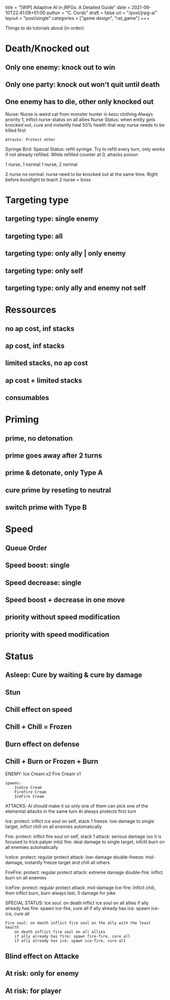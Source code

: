 title = "[WIP] Adaptive AI in jRPGs: A Detailed Guide"
date = 2021-06-10T22:41:08+01:00
author = "C. Cords"
draft = false
url = "/post/jrpg-ai"
layout = "post/single"
categories = ["game design", "rat_game"]
+++

Things to do tutorials about (in order):

# Death/Knocked out
## Only one enemy: knock out to win
## Only one party: knock out won't quit until death
## One enemy has to die, other only knocked out

Nurse: 
    Nurse is weird cat from monster hunter in kezu clothing
    Always priority 1, inflict nurse-status on all allies
    Nurse Status: when entity gets knocked out, cure and instantly heal 50% health
    that way nurse needs to be killed first
    
    Attacks: Protect other
    
Syringe Bird:
    Special Status: refill syringe. Try to refill every turn, only works if not already refilled. While refilled counter at 0, attacks poison 
    
    
1 nurse, 1 normal
1 nurse, 2 normal

2 nurse no normal: nurse need to be knocked out at the same time. Right before bossfight to teach
2 nurse + boss


# Targeting type
## targeting type: single enemy
## targeting type: all
## targeting type: only ally | only enemy
## targeting type: only self
## targeting type: only ally and enemy not self

# Ressources
## no ap cost, inf stacks
## ap cost, inf stacks
## limited stacks, no ap cost
## ap cost + limited stacks
## consumables

# Priming
## prime, no detonation
## prime goes away after 2 turns
## prime & detonate, only Type A
## cure prime by reseting to neutral
## switch prime with Type B

# Speed
## Queue Order
## Speed boost: single
## Speed decrease: single
## Speed boost + decrease in one move
## priority without speed modification
## priority with speed modification

# Status
## Asleep: Cure by waiting & cure by damage
## Stun
## Chill effect on speed
## Chill + Chill = Frozen
## Burn effect on defense


## Chill + Burn or Frozen + Burn
ENEMY:
    Ice Cream x2
    Fire Cream x1
    
    spawns: 
        IceIce Cream
        FireFire Cream
        IceFire Cream

ATTACKS:
Ai should make it so only one of them can pick one of the elemental attacks in the same turn
Ai always protects first turn

Ice:
    protect: inflict ice soul on self, stack 1
    freeze: low damage to single target, inflict chill on all enemies automatically
    
Fire:
    protect: inflict fire soul on self, stack 1
    attack: serious damage (so it is focused to trick palyer into)
    fire: deal damage to single target, infclit burn on all enemies automatically
    
IceIce:
    protect: regular protect
    attack: low-damage
    double-freeze: mid-damage, instantly freeze target and chill all others
    
FireFire:
    protect: regular protect
    attack: extreme damage
    double-fire: inflict burn on all enemies
    
IceFire:
    protect: regular protect
    attack: mid-damage
    Ice-fire: Inflict chill, then inflict burn, burn always last, 0 damage for joke
    
SPECIAL STATUS:
    Ice soul: 
        on death inflict ice soul on all allies
        if ally already has fire: spawn ice-fire, cure all
        if ally already has ice: spawn ice-ice, cure all
        
    Fire soul: on death inflict fire soul on the ally with the least health
        on death inflict fire soul on all allies
        if ally already has fire: spawn fire-fire, cure all
        if ally already has ice: spawn ice-fire, cure all

## Blind effect on Attacke
## At risk: only for enemy
## At risk: for player


    

    
    

